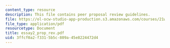 ```yaml
---
content_type: resource
description: This file contains peer proposal review guidelines.
file: https://ol-ocw-studio-app-production.s3.amazonaws.com/courses/21w-731-1-writing-and-experience-exploring-self-in-society-spring-2004/3ffcf0a2f3315b5c809a45e8224472d4_essay2_prop_rev.pdf
file_type: application/pdf
resourcetype: Document
title: essay2_prop_rev.pdf
uid: 3ffcf0a2-f331-5b5c-809a-45e8224472d4
---
```


